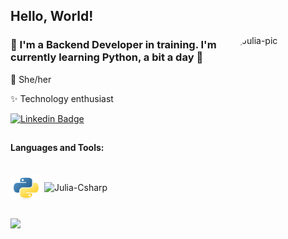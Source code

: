## Hello, World!
 <div>
    <img align="right" alt="Julia-pic" height="150" width="150" style="border-radius:50px;" src="https://blogger.googleusercontent.com/img/b/R29vZ2xl/AVvXsEjxj1JWX_LLspuOkqePVIH7y0Qod2pQbewWe0yVKe3fxXbaTO8BoIhtNYt_nZ_4waKKKhgNF5Ya-1yicVS9L6Mgw8AMsSFgJJ61RmFZQEMvLg2VEI0fnEkh9MYUmCpL2sYhu-BlT7BompHDHtpqzFW0rkU3BpWD2H_uuEuL1pnFHIIQRXQNcX8I1H8fug/s320/Meu%20GIF.gif?width=676&height=676">
</div>

### 🧡 I'm a Backend Developer in training. I'm currently learning Python, a bit a day 🧡 

🍄 She/her

✨ Technology enthusiast


[![Linkedin Badge](https://img.shields.io/badge/-LinkedIn-blue?style=flat-square&logo=Linkedin&logoColor=white&link=https://www.linkedin.com/in/juliasofreio/)](https://www.linkedin.com/in/juliasofreio/) 
 
 
##

#### Languages and Tools:
<div style="display: inline_block"><br>
  <img align="center" alt="Julia-Python" height="40" width="50" src="https://raw.githubusercontent.com/devicons/devicon/master/icons/python/python-original.svg">
  <img align="center" alt="Julia-Csharp" height="70" width="80" src="https://cdn.jsdelivr.net/gh/devicons/devicon/icons/git/git-plain-wordmark.svg">
 </div>
 
##
<div>
    <a href="http://github.com/juliasofreio">
    <img height="180em" src="https://github-readme-stats.vercel.app/api?username=juliasofreio&show_icons=true&theme=dracula&include_all_commits=true&count_private=true"/>
